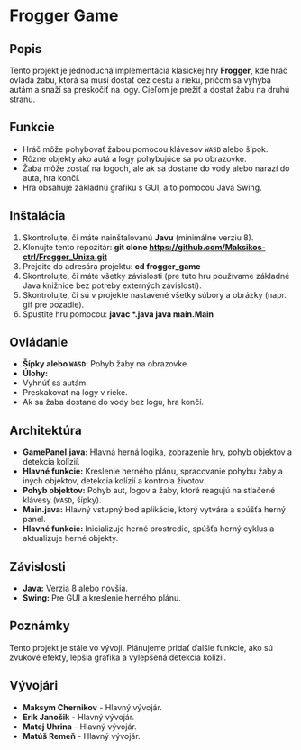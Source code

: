 # Frogger Game

## Popis
Tento projekt je jednoduchá implementácia klasickej hry **Frogger**, kde hráč ovláda žabu, ktorá sa musí dostať cez cestu a rieku, pričom sa vyhýba autám a snaží sa preskočiť na logy. Cieľom je prežiť a dostať žabu na druhú stranu.

## Funkcie
- Hráč môže pohybovať žabou pomocou klávesov `WASD` alebo šípok.
- Rôzne objekty ako autá a logy pohybujúce sa po obrazovke.
- Žaba môže zostať na logoch, ale ak sa dostane do vody alebo narazí do auta, hra končí.
- Hra obsahuje základnú grafiku s GUI, a to pomocou Java Swing.

## Inštalácia
1. Skontrolujte, či máte nainštalovanú **Javu** (minimálne verziu 8).
2. Klonujte tento repozitár:
   __git clone https://github.com/Maksikos-ctrl/Frogger_Uniza.git__
3. Prejdite do adresára projektu:
    __cd frogger_game__
4. Skontrolujte, či máte všetky závislosti (pre túto hru používame základné Java knižnice bez potreby externých závislostí).
5. Skontrolujte, či sú v projekte nastavené všetky súbory a obrázky (napr. gif pre pozadie).
6. Spustite hru pomocou:
   __javac *.java java main.Main__

## Ovládanie
- **Šípky alebo `WASD`:** Pohyb žaby na obrazovke.
- **Úlohy:**
- Vyhnúť sa autám.
- Preskakovať na logy v rieke.
- Ak sa žaba dostane do vody bez logu, hra končí.

## Architektúra
- **GamePanel.java:** Hlavná herná logika, zobrazenie hry, pohyb objektov a detekcia kolízií.
- **Hlavné funkcie:** Kreslenie herného plánu, spracovanie pohybu žaby a iných objektov, detekcia kolízií a kontrola životov.
- **Pohyb objektov:** Pohyb aut, logov a žaby, ktoré reagujú na stlačené klávesy (`WASD`, šípky).
- **Main.java:** Hlavný vstupný bod aplikácie, ktorý vytvára a spúšťa herný panel.
- **Hlavné funkcie:** Inicializuje herné prostredie, spúšťa herný cyklus a aktualizuje herné objekty.

## Závislosti
- **Java:** Verzia 8 alebo novšia.
- **Swing:** Pre GUI a kreslenie herného plánu.

## Poznámky
Tento projekt je stále vo vývoji. Plánujeme pridať ďalšie funkcie, ako sú zvukové efekty, lepšia grafika a vylepšená detekcia kolízií.

## Vývojári
- **Maksym Chernikov** - Hlavný vývojár.
- **Erik Janošik** - Hlavný vývojár.
- **Matej Uhrina** - Hlavný vývojár.
- **Matúš Remeň** - Hlavný vývojár.

